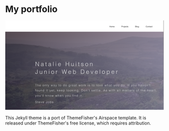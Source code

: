 # My portfolio
![screenshot](screenshots/nats.png "Portfolio")

This Jekyll theme is a port of ThemeFisher's Airspace template. It is released under ThemeFisher's free license, which requires attribution.

<!-- ## Usage
To start your project, [fork this respository](https://github.com/luminousrubyist/airspace-jekyll/fork), put in your content, and go! -->

